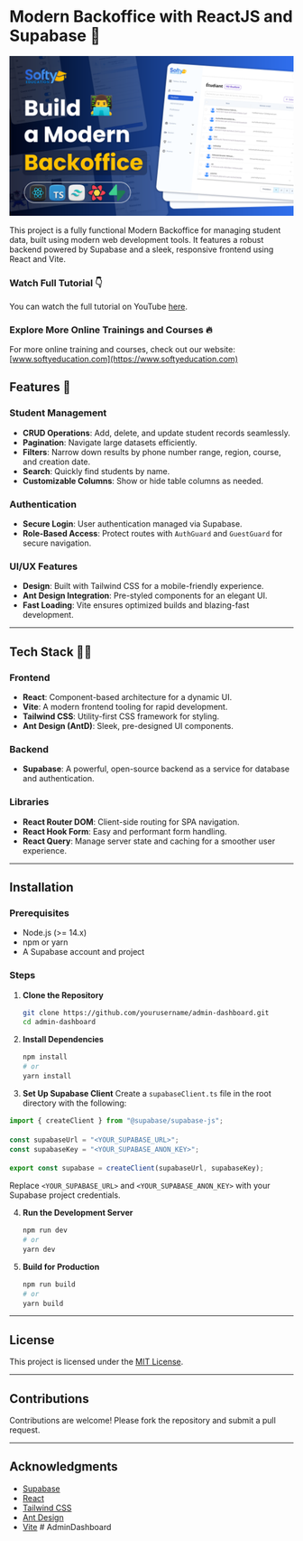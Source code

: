 # Modern Backoffice with ReactJS and Supabase 🚀

![My Image](public/thumbnail.png)

This project is a fully functional Modern Backoffice for managing student data, built using modern web development tools. It features a robust backend powered by Supabase and a sleek, responsive frontend using React and Vite.

### Watch Full Tutorial  👇
You can watch the full tutorial on YouTube [here](https://youtu.be/KnXI9Zjqzcg).

### Explore More Online Trainings and Courses 🔥
For more online training and courses, check out our website: [www.softyeducation.com](https://www.softyeducation.com)


## Features 🧩

### Student Management 

- **CRUD Operations**: Add, delete, and update student records seamlessly.
- **Pagination**: Navigate large datasets efficiently.
- **Filters**: Narrow down results by phone number range, region, course, and creation date.
- **Search**: Quickly find students by name.
- **Customizable Columns**: Show or hide table columns as needed.

### Authentication

- **Secure Login**: User authentication managed via Supabase.
- **Role-Based Access**: Protect routes with `AuthGuard` and `GuestGuard` for secure navigation.

### UI/UX Features

- **Design**: Built with Tailwind CSS for a mobile-friendly experience.
- **Ant Design Integration**: Pre-styled components for an elegant UI.
- **Fast Loading**: Vite ensures optimized builds and blazing-fast development.

---

## Tech Stack 🧑‍💻

### Frontend

- **React**: Component-based architecture for a dynamic UI.
- **Vite**: A modern frontend tooling for rapid development.
- **Tailwind CSS**: Utility-first CSS framework for styling.
- **Ant Design (AntD)**: Sleek, pre-designed UI components.

### Backend

- **Supabase**: A powerful, open-source backend as a service for database and authentication.

### Libraries

- **React Router DOM**: Client-side routing for SPA navigation.
- **React Hook Form**: Easy and performant form handling.
- **React Query**: Manage server state and caching for a smoother user experience.

---

## Installation

### Prerequisites

- Node.js (>= 14.x)
- npm or yarn
- A Supabase account and project

### Steps

1. **Clone the Repository**

   ```bash
   git clone https://github.com/yourusername/admin-dashboard.git
   cd admin-dashboard
   ```

2. **Install Dependencies**

   ```bash
   npm install
   # or
   yarn install
   ```

3. **Set Up Supabase Client**
   Create a `supabaseClient.ts` file in the root directory with the following:

```typescript
import { createClient } from "@supabase/supabase-js";

const supabaseUrl = "<YOUR_SUPABASE_URL>";
const supabaseKey = "<YOUR_SUPABASE_ANON_KEY>";

export const supabase = createClient(supabaseUrl, supabaseKey);
```

Replace `<YOUR_SUPABASE_URL>` and `<YOUR_SUPABASE_ANON_KEY>` with your Supabase project credentials.

4. **Run the Development Server**

   ```bash
   npm run dev
   # or
   yarn dev
   ```

5. **Build for Production**
   ```bash
   npm run build
   # or
   yarn build
   ```

---

## License

This project is licensed under the [MIT License](LICENSE).

---

## Contributions

Contributions are welcome! Please fork the repository and submit a pull request.

---

## Acknowledgments

- [Supabase](https://supabase.com/)
- [React](https://reactjs.org/)
- [Tailwind CSS](https://tailwindcss.com/)
- [Ant Design](https://ant.design/)
- [Vite](https://vitejs.dev/)
#   A d m i n D a s h b o a r d 
 
 